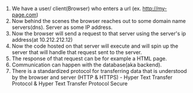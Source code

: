 1. We have a user/ client(Browser) who enters a url (ex. http://my-page.com)
2. Now behind the scenes the browser reaches out to some domain name servers(dns). Server as some IP address.
3. Now the browser will send a request to that server using the server's ip address(at 10.212.212.12)
4. Now the code hosted on that server will execute and will spin up the server that will handle that request sent to the server.
5. The response of that request can be for example a HTML page.
6. Communication can happen with the database(aka backend).
7. There is a standardized protocol for transferring data that is understood by the browser and server (HTTP & HTTPS) - Hyper Text Transfer Protocol &  Hyper Text Transfer Protocol Secure